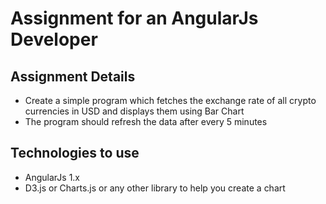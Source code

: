 # Assignment for an AngularJs Developer

## Assignment Details
* Create a simple program which fetches the exchange rate of all crypto currencies in USD and displays them using Bar Chart
* The program should refresh the data after every 5 minutes

## Technologies to use
* AngularJs 1.x
* D3.js or Charts.js or any other library to help you create a chart
